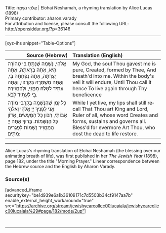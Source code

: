 <html>
<head></head>
<body>
Title: אֱלֹהַי נְשָׁמָה | Elohai Neshamah, a rhyming translation by Alice Lucas (1898)<br />
Primary contributor: aharon.varady<br />
For attribution and license, please consult the following URL: <a href="http://opensiddur.org/?p=36146">http://opensiddur.org/?p=36146</a>
<p />
<hr />

[xyz-ihs snippet="Table-Options"]<table style="margin-left: auto; margin-right: auto;" class="draggable">
<thead><tr><th id="x" style="text-align: right;">Source (Hebrew)</th><th style="text-align: left;">Translation (English)</th></tr></thead>
<tbody>
<tr><td style="vertical-align:top;">
<div class="liturgy" lang="he">
אֱלֹהַי, נְשָׁמָה שֶׁנָּתַֽתָּ בִּי טְהוֹרָה הִיא,
אַתָּה בְרָאתָהּ, אַתָּה יְצַרְתָּהּ,
אַתָּה נְפַחְתָּהּ בִּי, 
וְאַתָּה מְשַׁמְּרָהּ בְּקִרְבִּי,
וְאַתָּה עָתִיד לִטְּלָהּ מִמֶּנִּי,
וּלְהַחֲזִירָהּ בִּי לֶעָתִיד לָבֹא.
</span></div></td>
 
<td style="vertical-align:top;">
<div class="english" lang="en">
My God, the soul Thou gavest me is pure,
Created, formed by Thee,
And breath'd into me.
Within the body's veil it will endure,
Until Thou call it hence
To live again through Thy beneficence
</div></td></tr>


<tr><td style="vertical-align:top;">
<div class="liturgy" lang="he">
כָּל זְמַן שֶׁהַנְּשָׁמָה בְּקִרְבִּי
מוֹדֶה אֲנִי לְפָנֶיךָ יְיָ אֱלֹהַי וֵאלֹהֵי אֲבוֹתַי,
רִבּוֹן כָּל הַמַּעֲשִׂים, 
אֲדוֹן כָּל הַנְּשָׁמוֹת.
בָּרוּךְ אַתָּה יְיָ
הַמַּחֲזִיר נְשָׁמוֹת לִפְגָרִים מֵתִים:
</span></div></td>
 
<td style="vertical-align:top;">
<div class="english" lang="en">
While I yet live, my lips shall still recall
That Thou art King and Lord,
Ruler of all, whose word
Creates and forms, sustains and governs all.
Bless'd for evermore
Art Thou, who dost the dead to life restore.
</div></td></tr>
</tbody></table>

<hr />

Alice Lucas's rhyming translation of Elohai Neshamah (the blessing over our animating breath of life), was first published in her <em>The Jewish Year</em> (1898), page 182, under the title "Morning Prayer." Linear correspondence between the Hebrew source and the English by Aharon Varady.

<h3>Source(s)</h3>

[advanced_iframe securitykey="be1d939e6a1b36109171c7d5503b34cf9147aa7b" enable_external_height_workaround="true" src="https://archive.org/stream/jewishyearcollec00lucaiala/jewishyearcollec00lucaiala%29#page/182/mode/2up"]


&nbsp;

<hr />

&nbsp;
</body>
</html>